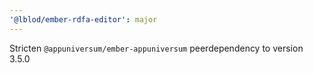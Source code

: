 ```yaml
---
'@lblod/ember-rdfa-editor': major
---
```


Stricten `@appuniversum/ember-appuniversum` peerdependency to version 3.5.0
